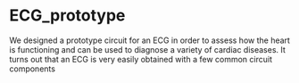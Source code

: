 # ECG_prototype
We designed a prototype circuit for an ECG in order to assess how the heart is functioning and can be used to diagnose a variety of cardiac diseases. It turns out that an ECG is very easily obtained with a few common circuit components
